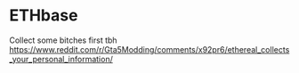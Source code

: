 # ETHbase

Collect some bitches first tbh
https://www.reddit.com/r/Gta5Modding/comments/x92pr6/ethereal_collects_your_personal_information/
